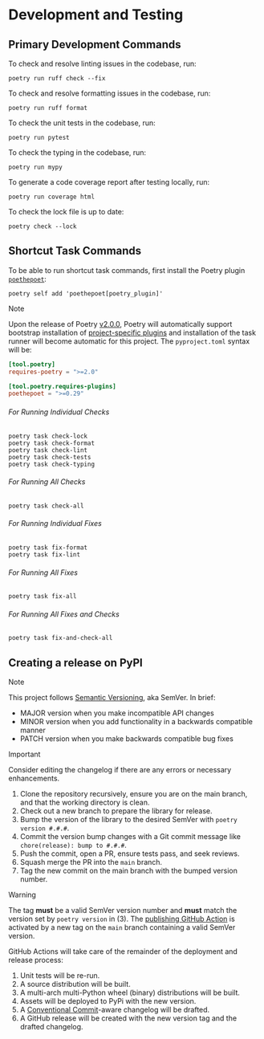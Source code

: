 # Development and Testing

## Primary Development Commands

To check and resolve linting issues in the codebase, run:

```console
poetry run ruff check --fix
```

To check and resolve formatting issues in the codebase, run:

```console
poetry run ruff format
```

To check the unit tests in the codebase, run:

```console
poetry run pytest
```

To check the typing in the codebase, run:

```console
poetry run mypy
```

To generate a code coverage report after testing locally, run:

```console
poetry run coverage html
```

To check the lock file is up to date:

```console
poetry check --lock
```

## Shortcut Task Commands

To be able to run shortcut task commands, first install the Poetry plugin [`poethepoet`](https://poethepoet.natn.io/index.html):

```console
poetry self add 'poethepoet[poetry_plugin]'
```

> [!NOTE]
> Upon the release of Poetry [v2.0.0](https://github.com/orgs/python-poetry/discussions/9793#discussioncomment-11043205), Poetry will automatically support bootstrap installation of [project-specific plugins](https://github.com/python-poetry/poetry/pull/9547) and installation of the task runner will become automatic for this project.
> The `pyproject.toml` syntax will be:
> 
> ```toml
> [tool.poetry]
> requires-poetry = ">=2.0"
> 
> [tool.poetry.requires-plugins]
> poethepoet = ">=0.29"
> ```

###### For Running Individual Checks

```console
poetry task check-lock
poetry task check-format
poetry task check-lint
poetry task check-tests
poetry task check-typing
```

###### For Running All Checks

```console
poetry task check-all
```

###### For Running Individual Fixes

```console
poetry task fix-format
poetry task fix-lint
```

###### For Running All Fixes

```console
poetry task fix-all
```

###### For Running All Fixes and Checks

```console
poetry task fix-and-check-all
```

## Creating a release on PyPI

> [!NOTE]
> This project follows [Semantic Versioning](https://semver.org/), aka SemVer. In brief:
>
> - MAJOR version when you make incompatible API changes
> - MINOR version when you add functionality in a backwards compatible manner
> - PATCH version when you make backwards compatible bug fixes

> [!IMPORTANT]
> Consider editing the changelog if there are any errors or necessary enhancements.

1. Clone the repository recursively, ensure you are on the main branch, and that the working directory is clean.
2. Check out a new branch to prepare the library for release.
3. Bump the version of the library to the desired SemVer with `poetry version #.#.#`.
4. Commit the version bump changes with a Git commit message like `chore(release): bump to #.#.#`.
5. Push the commit, open a PR, ensure tests pass, and seek reviews.
6. Squash merge the PR into the `main` branch.
7. Tag the new commit on the main branch with the bumped version number.

> [!WARNING]
> The tag **must** be a valid SemVer version number and **must** match the version set by `poetry version` in (3). The [publishing GitHub Action](.github/workflows/publish_fgsmk) is activated by a new tag on the `main` branch containing a valid SemVer version.

GitHub Actions will take care of the remainder of the deployment and release process:

1. Unit tests will be re-run.
2. A source distribution will be built.
3. A multi-arch multi-Python wheel (binary) distributions will be built.
4. Assets will be deployed to PyPi with the new version.
5. A [Conventional Commit](https://www.conventionalcommits.org/en/v1.0.0/)-aware changelog will be drafted.
6. A GitHub release will be created with the new version tag and the drafted changelog.
